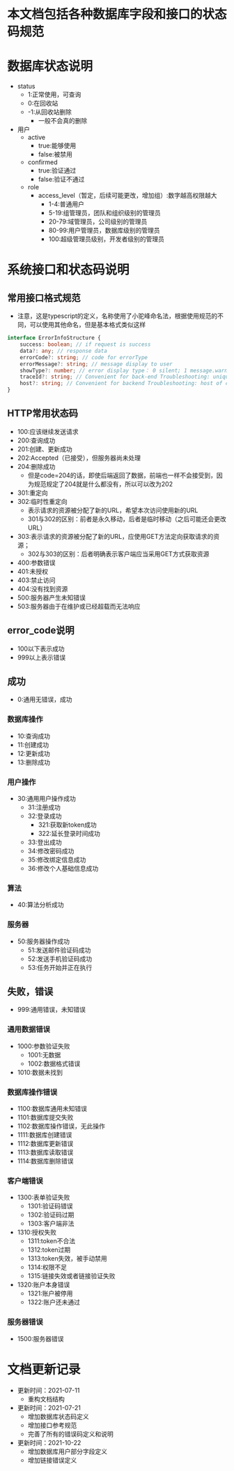 # 本文档包括各种数据库字段和接口的状态码规范

# 数据库状态说明

* status
    * 1:正常使用，可查询
    * 0:在回收站
    * -1:从回收站删除
        * 一般不会真的删除
* 用户
    * active
        * true:能够使用
        * false:被禁用
    * confirmed
        * true:验证通过
        * false:验证不通过
    * role
        * access_level（暂定，后续可能更改，增加组）:数字越高权限越大
            * 1-4:普通用户
            * 5-19:组管理员，团队和组织级别的管理员
            * 20-79:域管理员，公司级别的管理员
            * 80-99:用户管理员，数据库级别的管理员
            * 100:超级管理员级别，开发者级别的管理员

# 系统接口和状态码说明

## 常用接口格式规范

* 注意，这是typescript的定义，名称使用了小驼峰命名法，根据使用规范的不同，可以使用其他命名，但是基本格式类似这样

```typescript
interface ErrorInfoStructure {
    success: boolean; // if request is success
    data?: any; // response data
    errorCode?: string; // code for errorType
    errorMessage?: string; // message display to user 
    showType?: number; // error display type： 0 silent; 1 message.warn; 2 message.error; 4 notification; 9 page
    traceId?: string; // Convenient for back-end Troubleshooting: unique request ID
    host?: string; // Convenient for backend Troubleshooting: host of current access server
}
```

## HTTP常用状态码

* 100:应该继续发送请求
* 200:查询成功
* 201:创建、更新成功
* 202:Accepted（已接受），但服务器尚未处理
* 204:删除成功
    * 但是code=204的话，即使后端返回了数据，前端也一样不会接受到，因为规范规定了204就是什么都没有，所以可以改为202
* 301:重定向
* 302:临时性重定向
    * 表示请求的资源被分配了新的URL，希望本次访问使用新的URL
    * 301与302的区别：前者是永久移动，后者是临时移动（之后可能还会更改URL）
* 303:表示请求的资源被分配了新的URL，应使用GET方法定向获取请求的资源；
    * 302与303的区别：后者明确表示客户端应当采用GET方式获取资源
* 400:参数错误
* 401:未授权
* 403:禁止访问
* 404:没有找到资源
* 500:服务器产生未知错误
* 503:服务器由于在维护或已经超载而无法响应

## error_code说明

* 100以下表示成功
* 999以上表示错误

## 成功

* 0:通用无错误，成功

### 数据库操作

* 10:查询成功
* 11:创建成功
* 12:更新成功
* 13:删除成功

### 用户操作

* 30:通用用户操作成功
    * 31:注册成功
    * 32:登录成功
        * 321:获取新token成功
        * 322:延长登录时间成功
    * 33:登出成功
    * 34:修改密码成功
    * 35:修改绑定信息成功
    * 36:修改个人基础信息成功

### 算法

* 40:算法分析成功

### 服务器

* 50:服务器操作成功
    * 51:发送邮件验证码成功
    * 52:发送手机验证码成功
    * 53:任务开始并正在执行

## 失败，错误

* 999:通用错误，未知错误

### 通用数据错误

* 1000:参数验证失败
    * 1001:无数据
    * 1002:数据格式错误
* 1010:数据未找到

### 数据库操作错误

* 1100:数据库通用未知错误
* 1101:数据库提交失败
* 1102:数据库操作错误，无此操作
* 1111:数据库创建错误
* 1112:数据库更新错误
* 1113:数据库读取错误
* 1114:数据库删除错误

### 客户端错误

* 1300:表单验证失败
    * 1301:验证码错误
    * 1302:验证码过期
    * 1303:客户端非法
* 1310:授权失败
    * 1311:token不合法
    * 1312:token过期
    * 1313:token失效，被手动禁用
    * 1314:权限不足
    * 1315:链接失效或者链接验证失败
* 1320:账户本身错误
    * 1321:账户被停用
    * 1322:账户还未通过

### 服务器错误

* 1500:服务器错误

# 文档更新记录

* 更新时间：2021-07-11
    * 重构文档结构
* 更新时间：2021-07-21
    * 增加数据库状态码定义
    * 增加接口参考规范
    * 完善了所有的错误码定义和说明
* 更新时间：2021-10-22
    * 增加数据库用户部分字段定义
    * 增加链接错误定义